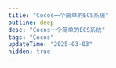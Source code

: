 ```yaml
---
title: "Cocos一个简单的ECS系统"
outline: deep
desc: "Cocos一个简单的ECS系统"
tags: "Cocos"
updateTime: "2025-03-03"
hidden: true
---
```

